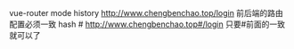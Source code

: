 vue-router
mode 
     history http://www.chengbenchao.top/login
     前后端的路由配置必须一致
     hash  #  http://www.chengbenchao.top#/login
     只要#前面的一致就可以了

